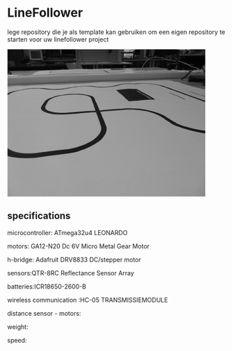 # LineFollower

lege repository die je als template kan gebruiken om een eigen repository te starten voor uw linefollower project

![A description of my image](images/empty.png)

  
## specifications

microcontroller: ATmega32u4 LEONARDO

motors: GA12-N20 Dc 6V Micro Metal Gear Motor

h-bridge: Adafruit DRV8833 DC/stepper motor

sensors:QTR-8RC Reflectance Sensor Array

batteries:ICR18650-2600-B

wireless communication :HC-05 TRANSMISSIEMODULE

distance sensor - motors:

weight:

speed: 

